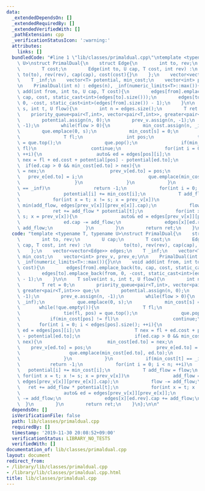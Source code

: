 ```yaml
---
data:
  _extendedDependsOn: []
  _extendedRequiredBy: []
  _extendedVerifiedWith: []
  _pathExtension: cpp
  _verificationStatusIcon: ':warning:'
  attributes:
    links: []
  bundledCode: "#line 1 \"lib/classes/primaldual.cpp\"\ntemplate <typename T, typename\
    \ U>\nstruct PrimalDual{\n    struct Edge{\n        int to, rev;\n        U cap;\n\
    \        T cost;\n        Edge(int to, U cap, T cost, int rev) :\n           \
    \ to(to), rev(rev), cap(cap), cost(cost){}\n    };\n    vector<vector<Edge>> edges;\n\
    \    T _inf;\n    vector<T> potential, min_cost;\n    vector<int> prev_v, prev_e;\n\
    \n    PrimalDual(int n) : edges(n), _inf(numeric_limits<T>::max()){}\n\n    void\
    \ add(int from, int to, U cap, T cost){\n        edges[from].emplace_back(to,\
    \ cap, cost, static_cast<int>(edges[to].size()));\n        edges[to].emplace_back(from,\
    \ 0, -cost, static_cast<int>(edges[from].size()) - 1);\n    }\n\n    T solve(int\
    \ s, int t, U flow){\n        int n = edges.size();\n        T ret = 0;\n    \
    \    priority_queue<pair<T,int>, vector<pair<T,int>>, greater<pair<T,int>>> que;\n\
    \        potential.assign(n, 0);\n        prev_v.assign(n, -1);\n        prev_e.assign(n,\
    \ -1);\n        while(flow > 0){\n            min_cost.assign(n, _inf);\n    \
    \        que.emplace(0, s);\n            min_cost[s] = 0;\n            while(!que.empty()){\n\
    \                T fl;\n                int pos;\n                tie(fl, pos)\
    \ = que.top();\n                que.pop();\n                if(min_cost[pos] !=\
    \ fl)\n                    continue;\n                for(int i = 0; i < edges[pos].size();\
    \ ++i){\n                    auto& ed = edges[pos][i];\n                    T\
    \ nex = fl + ed.cost + potential[pos] - potential[ed.to];\n                  \
    \  if(ed.cap > 0 && min_cost[ed.to] > nex){\n                        min_cost[ed.to]\
    \ = nex;\n                        prev_v[ed.to] = pos;\n                     \
    \   prev_e[ed.to] = i;\n                        que.emplace(min_cost[ed.to], ed.to);\n\
    \                    }\n                }\n            }\n            if(min_cost[t]\
    \ == _inf)\n                return -1;\n            for(int i = 0; i < n; ++i)\n\
    \                potential[i] += min_cost[i];\n            T add_flow = flow;\n\
    \            for(int x = t; x != s; x = prev_v[x])\n                add_flow =\
    \ min(add_flow, edges[prev_v[x]][prev_e[x]].cap);\n            flow -= add_flow;\n\
    \            ret += add_flow * potential[t];\n            for(int x = t; x !=\
    \ s; x = prev_v[x]){\n                auto& ed = edges[prev_v[x]][prev_e[x]];\n\
    \                ed.cap -= add_flow;\n                edges[x][ed.rev].cap +=\
    \ add_flow;\n            }\n        }\n        return ret;\n    }\n};\n\n"
  code: "template <typename T, typename U>\nstruct PrimalDual{\n    struct Edge{\n\
    \        int to, rev;\n        U cap;\n        T cost;\n        Edge(int to, U\
    \ cap, T cost, int rev) :\n            to(to), rev(rev), cap(cap), cost(cost){}\n\
    \    };\n    vector<vector<Edge>> edges;\n    T _inf;\n    vector<T> potential,\
    \ min_cost;\n    vector<int> prev_v, prev_e;\n\n    PrimalDual(int n) : edges(n),\
    \ _inf(numeric_limits<T>::max()){}\n\n    void add(int from, int to, U cap, T\
    \ cost){\n        edges[from].emplace_back(to, cap, cost, static_cast<int>(edges[to].size()));\n\
    \        edges[to].emplace_back(from, 0, -cost, static_cast<int>(edges[from].size())\
    \ - 1);\n    }\n\n    T solve(int s, int t, U flow){\n        int n = edges.size();\n\
    \        T ret = 0;\n        priority_queue<pair<T,int>, vector<pair<T,int>>,\
    \ greater<pair<T,int>>> que;\n        potential.assign(n, 0);\n        prev_v.assign(n,\
    \ -1);\n        prev_e.assign(n, -1);\n        while(flow > 0){\n            min_cost.assign(n,\
    \ _inf);\n            que.emplace(0, s);\n            min_cost[s] = 0;\n     \
    \       while(!que.empty()){\n                T fl;\n                int pos;\n\
    \                tie(fl, pos) = que.top();\n                que.pop();\n     \
    \           if(min_cost[pos] != fl)\n                    continue;\n         \
    \       for(int i = 0; i < edges[pos].size(); ++i){\n                    auto&\
    \ ed = edges[pos][i];\n                    T nex = fl + ed.cost + potential[pos]\
    \ - potential[ed.to];\n                    if(ed.cap > 0 && min_cost[ed.to] >\
    \ nex){\n                        min_cost[ed.to] = nex;\n                    \
    \    prev_v[ed.to] = pos;\n                        prev_e[ed.to] = i;\n      \
    \                  que.emplace(min_cost[ed.to], ed.to);\n                    }\n\
    \                }\n            }\n            if(min_cost[t] == _inf)\n     \
    \           return -1;\n            for(int i = 0; i < n; ++i)\n             \
    \   potential[i] += min_cost[i];\n            T add_flow = flow;\n           \
    \ for(int x = t; x != s; x = prev_v[x])\n                add_flow = min(add_flow,\
    \ edges[prev_v[x]][prev_e[x]].cap);\n            flow -= add_flow;\n         \
    \   ret += add_flow * potential[t];\n            for(int x = t; x != s; x = prev_v[x]){\n\
    \                auto& ed = edges[prev_v[x]][prev_e[x]];\n                ed.cap\
    \ -= add_flow;\n                edges[x][ed.rev].cap += add_flow;\n          \
    \  }\n        }\n        return ret;\n    }\n};\n\n"
  dependsOn: []
  isVerificationFile: false
  path: lib/classes/primaldual.cpp
  requiredBy: []
  timestamp: '2019-11-30 20:08:52+09:00'
  verificationStatus: LIBRARY_NO_TESTS
  verifiedWith: []
documentation_of: lib/classes/primaldual.cpp
layout: document
redirect_from:
- /library/lib/classes/primaldual.cpp
- /library/lib/classes/primaldual.cpp.html
title: lib/classes/primaldual.cpp
---
```

